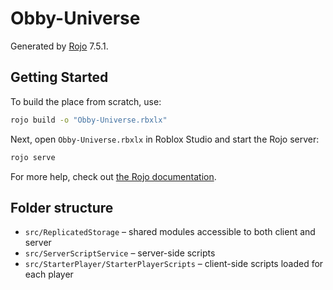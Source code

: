 # Obby-Universe
Generated by [Rojo](https://github.com/rojo-rbx/rojo) 7.5.1.

## Getting Started
To build the place from scratch, use:

```bash
rojo build -o "Obby-Universe.rbxlx"
```

Next, open `Obby-Universe.rbxlx` in Roblox Studio and start the Rojo server:

```bash
rojo serve
```

For more help, check out [the Rojo documentation](https://rojo.space/docs).

## Folder structure
- `src/ReplicatedStorage` – shared modules accessible to both client and server
- `src/ServerScriptService` – server-side scripts
- `src/StarterPlayer/StarterPlayerScripts` – client-side scripts loaded for each player
